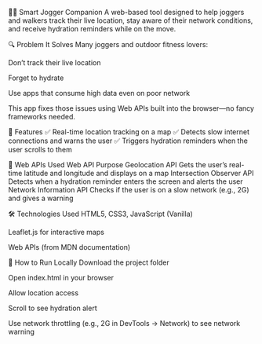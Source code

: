 🏃‍♂️ Smart Jogger Companion
A web-based tool designed to help joggers and walkers track their live location, stay aware of their network conditions, and receive hydration reminders while on the move.

🔍 Problem It Solves
Many joggers and outdoor fitness lovers:

Don’t track their live location

Forget to hydrate

Use apps that consume high data even on poor network

This app fixes those issues using Web APIs built into the browser—no fancy frameworks needed.

🚀 Features
✅ Real-time location tracking on a map
✅ Detects slow internet connections and warns the user
✅ Triggers hydration reminders when the user scrolls to them

🔌 Web APIs Used
Web API	Purpose
Geolocation API	Gets the user’s real-time latitude and longitude and displays on a map
Intersection Observer API	Detects when a hydration reminder enters the screen and alerts the user
Network Information API	Checks if the user is on a slow network (e.g., 2G) and gives a warning

🛠️ Technologies Used
HTML5, CSS3, JavaScript (Vanilla)

Leaflet.js for interactive maps

Web APIs (from MDN documentation)

📁 How to Run Locally
Download the project folder

Open index.html in your browser

Allow location access

Scroll to see hydration alert

Use network throttling (e.g., 2G in DevTools → Network) to see network warning